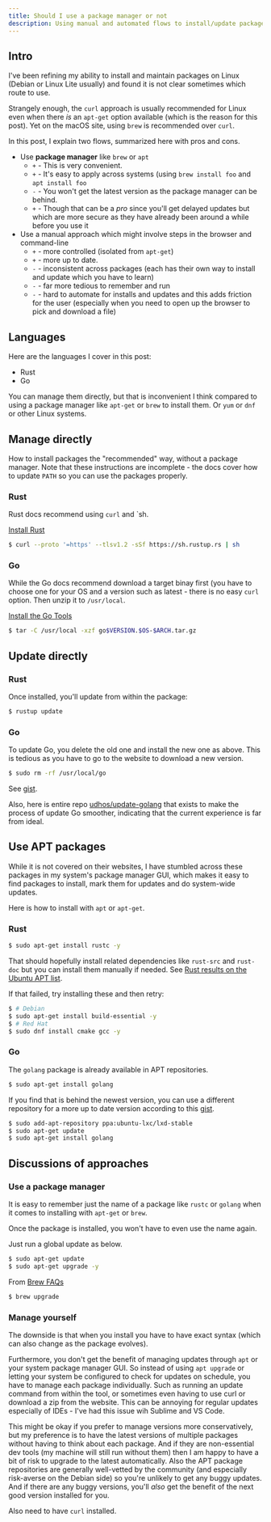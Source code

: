 ```yaml
---
title: Should I use a package manager or not
description: Using manual and automated flows to install/update packages like Rust and Go
---
```


## Intro

I've been refining my ability to install and maintain packages on Linux (Debian or Linux Lite usually) and found it is not clear sometimes which route to use.

Strangely enough, the `curl` approach is usually recommended for Linux even when there _is_ an `apt-get` option available (which is the reason for this post). Yet on the macOS site, using `brew` is recommended over `curl`.

In this post, I explain two flows, summarized here with pros and cons.

- Use **package manager** like `brew` or `apt`
    - `+` - This is very convenient.
    - `+` - It's easy to apply across systems (using `brew install foo` and `apt install foo`
    - `-` - You won't get the latest version as the package manager can be behind.
    - `+` - Though that can be a _pro_ since you'll get delayed updates but which are more secure as they have already been around a while before you use it 
- Use a manual approach which might involve steps in the browser and command-line 
    - `+` - more controlled (isolated from `apt-get`) 
    - `+` - more up to date.
    - `-` - inconsistent across packages (each has their own way to install and update which you have to learn)
    - `-` - far more tedious to remember and run
    - `-` - hard to automate for installs and updates and this adds friction for the user (especially when you need to open up the browser to pick and download a file)


## Languages

Here are the languages I cover in this post:

- Rust
- Go

You can manage them directly, but that is inconvenient I think compared to using a package manager like `apt-get` or `brew` to install them. Or `yum` or `dnf` or other Linux systems.


## Manage directly

How to install packages the "recommended" way, without a package manager. Note that these instructions are incomplete - the docs cover how to update `PATH` so you can use the packages properly.

### Rust

Rust docs recommend using `curl` and `sh. 

[Install Rust](https://www.rust-lang.org/tools/install)

```sh
$ curl --proto '=https' --tlsv1.2 -sSf https://sh.rustup.rs | sh
```

### Go

While the Go docs recommend download a target binay first (you have to choose one for your OS and a version such as latest - there is no easy `curl` option. Then unzip it to `/usr/local`.

[Install the Go Tools](https://golang.org/doc/install)

```sh
$ tar -C /usr/local -xzf go$VERSION.$OS-$ARCH.tar.gz
```


## Update directly

### Rust

Once installed, you'll update from within the package:

```sh
$ rustup update
```

### Go

To update Go, you delete the old one and install the new one as above. This is tedious as you have to go to the website to download a new version.

```sh
$ sudo rm -rf /usr/local/go
```

See [gist](https://gist.github.com/nikhita/432436d570b89cab172dcf2894465753).

Also, here is entire repo [udhos/update-golang](https://github.com/udhos/update-golang) that exists to make the process of update Go smoother, indicating that the current experience is far from ideal.


## Use APT packages

While it is not covered on their websites, I have stumbled across these packages in my system's package manager GUI, which makes it easy to find packages to install, mark them for updates and do system-wide updates.

Here is how to install with `apt` or `apt-get`.

### Rust

```sh
$ sudo apt-get install rustc -y
```

That should hopefully install related dependencies like `rust-src` and `rust-doc` but you can install them manually if needed. See [Rust results on the Ubuntu APT list](https://packages.ubuntu.com/search?suite=default&section=all&arch=any&keywords=rust&searchon=names).

If that failed, try installing these and then retry:

```sh
$ # Debian
$ sudo apt-get install build-essential -y
$ # Red Hat
$ sudo dnf install cmake gcc -y
```

### Go

The `golang` package is already available in APT repositories.

```sh
$ sudo apt-get install golang
```

If you find that is behind the newest version, you can use a different repository for a more up to date version according to this [gist](https://gist.github.com/Adron/4e1e7d0f71da7c415f455d5930ea94c9).

```sh
$ sudo add-apt-repository ppa:ubuntu-lxc/lxd-stable
$ sudo apt-get update
$ sudo apt-get install golang
```


## Discussions of approaches

### Use a package manager

It is easy to remember just the name of a package like `rustc` or `golang` when it comes to installing with `apt-get` or `brew`.

Once the package is installed, you won't have to even use the name again.

Just run a global update as below.

```sh
$ sudo apt-get update
$ sudo apt-get upgrade -y
```

From [Brew FAQs](https://docs.brew.sh/FAQ)

```sh
$ brew upgrade
```

### Manage yourself

The downside is that when you install you have to have exact syntax (which can also change as the package evolves).

Furthermore, you don't get the benefit of managing updates through `apt` or your system package manager GUI. So instead of using `apt upgrade` or letting your system be configured to check for updates on schedule, you have to manage each package individually. Such as running an update command from within the tool, or sometimes even having to use curl or download a zip from the website. This can be annoying for regular updates especially of IDEs - I've had this issue wih Sublime and VS Code.

This might be okay if you prefer to manage versions more conservatively, but my preference is to have the latest versions of multiple packages without having to think about each package. And if they are non-essential dev tools (my machine will still run without them) then I am happy to have a bit of risk to upgrade to the latest automatically. Also the APT package repositories are generally well-vetted by the community (and especially risk-averse on the Debian side) so you're unlikely to get any buggy updates. And if there are any buggy versions, you'll _also_ get the benefit of the next good version installed for you. 

Also need to have `curl` installed.
